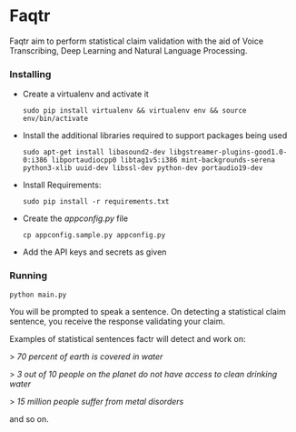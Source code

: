 # Faqtr

Faqtr aim to perform statistical claim validation with the aid of Voice Transcribing, Deep Learning and Natural Language Processing.

### Installing

* Create a virtualenv and activate it

    `sudo pip install virtualenv && virtualenv env && source env/bin/activate`

* Install the additional libraries required to support packages being used

  ```
  sudo apt-get install libasound2-dev libgstreamer-plugins-good1.0-0:i386 libportaudiocpp0 libtag1v5:i386 mint-backgrounds-serena python3-xlib uuid-dev libssl-dev python-dev portaudio19-dev
  ```

* Install Requirements:

	`sudo pip install -r requirements.txt`

* Create the *appconfig.py* file

    `cp appconfig.sample.py appconfig.py`

* Add the API keys and secrets as given

### Running

`python main.py`

You will be prompted to speak a sentence. On detecting a statistical claim sentence, you receive the response validating your claim.

Examples of statistical sentences factr will detect and work on:

\> *70 percent of earth is covered in water*

\> *3 out of 10 people on the planet do not have access to clean drinking water*

\> *15 million people suffer from metal disorders*

and so on.